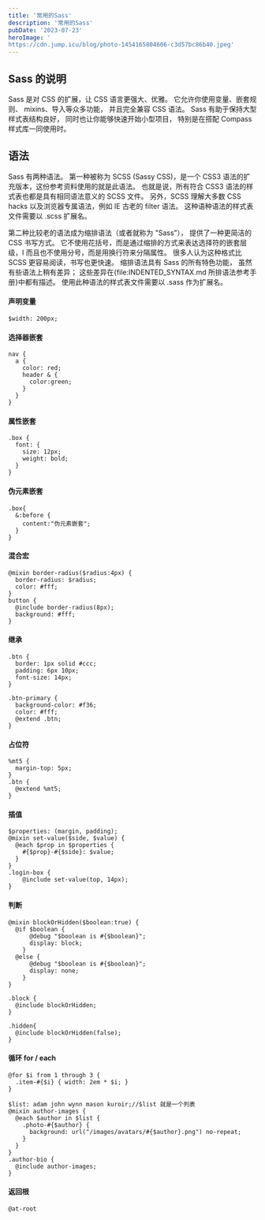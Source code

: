 ```yaml
---
title: '常用的Sass'
description: '常用的Sass'
pubDate: '2023-07-23'
heroImage: '
https://cdn.jump.icu/blog/photo-1454165804606-c3d57bc86b40.jpeg'
---
```


## Sass 的说明

Sass 是对 CSS 的扩展，让 CSS 语言更强大、优雅。 它允许你使用变量、嵌套规则、 mixins、导入等众多功能， 并且完全兼容 CSS 语法。 Sass 有助于保持大型样式表结构良好， 同时也让你能够快速开始小型项目， 特别是在搭配 Compass 样式库一同使用时。

## 语法

Sass 有两种语法。 第一种被称为 SCSS (Sassy CSS)，是一个 CSS3 语法的扩充版本，这份参考资料使用的就是此语法。 也就是说，所有符合 CSS3 语法的样式表也都是具有相同语法意义的 SCSS 文件。 另外，SCSS 理解大多数 CSS hacks 以及浏览器专属语法，例如 IE 古老的 filter 语法。 这种语种语法的样式表文件需要以 .scss 扩展名。

第二种比较老的语法成为缩排语法（或者就称为 "Sass"）， 提供了一种更简洁的 CSS 书写方式。 它不使用花括号，而是通过缩排的方式来表达选择符的嵌套层级，I 而且也不使用分号，而是用换行符来分隔属性。 很多人认为这种格式比 SCSS 更容易阅读，书写也更快速。 缩排语法具有 Sass 的所有特色功能， 虽然有些语法上稍有差异； 这些差异在{file:INDENTED_SYNTAX.md 所排语法参考手册}中都有描述。 使用此种语法的样式表文件需要以 .sass 作为扩展名。

#### 声明变量

```
$width: 200px;
```

#### 选择器嵌套

```
nav {
  a {
    color: red;
    header & {
      color:green;
    }
  }
}
```

#### 属性嵌套

```
.box {
  font: {
    size: 12px;
    weight: bold;
  }
}
```

#### 伪元素嵌套

```
.box{
  &:before {
    content:"伪元素嵌套";
  }
}
```

#### 混合宏

```
@mixin border-radius($radius:4px) {
  border-radius: $radius;
  color: #fff;
}
button {
  @include border-radius(8px);
  background: #fff;
}
```

#### 继承

```
.btn {
  border: 1px solid #ccc;
  padding: 6px 10px;
  font-size: 14px;
}

.btn-primary {
  background-color: #f36;
  color: #fff;
  @extend .btn;
}
```

#### 占位符

```
%mt5 {
  margin-top: 5px;
}
.btn {
  @extend %mt5;
}
```

#### 插值

```
$properties: (margin, padding);
@mixin set-value($side, $value) {
  @each $prop in $properties {
    #{$prop}-#{$side}: $value;
  }
}
.login-box {
    @include set-value(top, 14px);
}
```

#### 判断

```
@mixin blockOrHidden($boolean:true) {
  @if $boolean {
      @debug "$boolean is #{$boolean}";
      display: block;
    }
  @else {
      @debug "$boolean is #{$boolean}";
      display: none;
    }
}

.block {
  @include blockOrHidden;
}

.hidden{
  @include blockOrHidden(false);
}
```

#### 循环 for / each

```
@for $i from 1 through 3 {
  .item-#{$i} { width: 2em * $i; }
}

$list: adam john wynn mason kuroir;//$list 就是一个列表
@mixin author-images {
  @each $author in $list {
    .photo-#{$author} {
      background: url("/images/avatars/#{$author}.png") no-repeat;
    }
  }
}
.author-bio {
  @include author-images;
}
```

#### 返回根

```
@at-root
```
